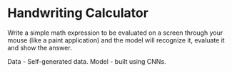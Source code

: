 # Handwriting Calculator

Write a simple math expression to be evaluated on a screen through your mouse (like a paint application) and the model will 
recognize it, evaluate it and show the answer. 

Data - Self-generated data.
Model - built using CNNs.
